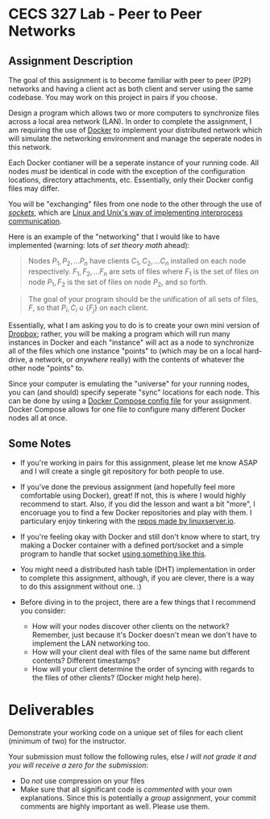 # CECS 327 Lab - Peer to Peer Networks

## Assignment Description
The goal of this assignment is to become familiar with peer to peer (P2P) networks and having a client act as both client and server using the same codebase. You may work on this project in pairs if you choose.

Design a program which allows two or more computers to synchronize files across a local area network (LAN). In order to complete the assignment, I am requiring the use of [Docker](https://www.docker.com) to implement your distributed network which will simulate the networking environment and manage the seperate nodes in this network.

Each Docker contianer will be a seperate instance of your running code. All nodes *must* be identical in code with the exception of the configuration locations, directory attachments, etc. Essentially, only their Docker config files may differ.

You will be "exchanging" files from one node to the other through the use of *[sockets](https://linux.die.net/man/7/socket)*, which are [Linux and Unix's way of implementing interprocess communication](https://www.linuxhowtos.org/C_C++/socket.htm).

Here is an example of the "networking" that I would like to have implemented (warning: lots of *set theory math* ahead):

> Nodes $P_{1},P_{2},\ldots P_{n}$ have clients $C_{1},C_{2},\ldots C_{n}$ installed on each node respectively. $F_{1},F_{2},\ldots F_{n}$ are sets of files where $F_{1}$ is the set of files on node $P_{1}, F_{2}$ is the set of files on node $P_{2}$, and so forth.

> The goal of your program should be the unification of all sets of files, $F$, so that $P_{i},C_{i}\cup \{ F_{j}\}$ on each client.

Essentially, what I am asking you to do is to create your own mini version of [Dropbox](https://dropbox.com); rather, you will be making a program which will run many instances in Docker and each "instance" will act as a node to synchronize all of the files which one instance "points" to (which may be on a local hard-drive, a network, or *anywhere* really) with the contents of whatever the other node "points" to.

Since your computer is emulating the "universe" for your running nodes, you can (and should) specify seperate "sync" locations for each node. This can be done by using a [Docker Compose config file](https://docs.docker.com/compose) for your assignment. Docker Compose allows for one file to configure many different Docker nodes all at once.

## Some Notes
* If you're working in pairs for this assignment, please let me know ASAP and I will create a single git repository for both people to use.
* If you've done the previous assignment (and hopefully feel more comfortable using Docker), great! If not, this is where I would highly recommend to start. Also, if you did the lesson and want a bit "more", I encoruage you to find a few Docker repositories and play with them. I particulary enjoy tinkering with the [repos made by linuxserver.io](https://www.linuxserver.io).
* If you're feeling okay with Docker and still don't know where to start, try making a Docker container with a defined port/socket and a simple program to handle that socket [using something like this](https://realpython.com/python-sockets).
* You might need a distributed hash table (DHT) 
implementation in order to complete this assignment, although, if you are clever, there is a way to do this assignment without one. :)

* Before diving in to the project, there are a few things that I recommend you consider:
  * How will your nodes discover other clients on the network? Remember, just because it's Docker doesn't mean we don't have to implement the LAN networking too.
  * How will your client deal with files of the same name but different contents? Different timestamps?
  * How will your client determine the order of syncing with regards to the files of other clients? (Docker might help here).

# Deliverables
Demonstrate your working code on a unique set of files for each client (minimum of two) for the instructor.

Your submission must follow the following rules, else *I will not grade it and you will receive a zero for the submission*:

* Do *not* use compression on your files
* Make sure that all significant code is *commented* with your own explanations. Since this is potentially a *group* assignment, your commit comments are highly important as well. Please use them.
